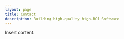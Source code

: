 ```yaml
---
layout: page
title: Contact
description: Building high-quality high-ROI Software
---
```


Insert content.

